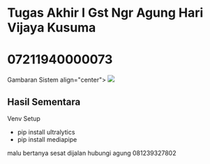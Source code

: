 # Tugas Akhir I Gst Ngr Agung Hari Vijaya Kusuma
# 07211940000073

Gambaran Sistem
align="center">
  <img src="https://github.com/AgungHari/Pengembangan-Kursi-Roda-Otonom-Berbasis-Yolov8-untuk-Penghindaran-Obstacle/assets/169495092/5356efed-6fee-4ab9-80a8-9e0e866b007a">
</p>

Hasil Sementara
-

Venv Setup
- pip install ultralytics
- pip install mediapipe

malu bertanya sesat dijalan hubungi agung 081239327802
